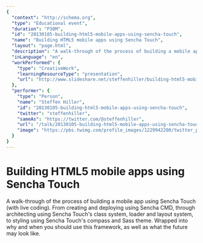 ```yaml
---
{
  "context": "http://schema.org",
  "type": "Educational event",
  "duration": "P30M",
  "id": "20130105-building-html5-mobile-apps-using-sencha-touch",
  "name": "Building HTML5 mobile apps using Sencha Touch",
  "layout": "page.html",
  "description": "A walk-through of the process of building a mobile app using Sencha Touch (with live coding). From creating and deploying using Sencha CMD, through architecting using Sencha Touch's class system, loader and layout system, to styling using Sencha Touch's compass and Sass theme. Wrapped into why and when you should use this framework, as well as what the future may look like.",
  "inLanguage": "en",
  "workPerformed": {
    "type": "CreativeWork",
    "learningResourceType": "presentation",
    "url": "http://www.slideshare.net/steffenhiller/building-html5-mobile-apps-with-sencha-touch"
  },
  "performer": {
    "type": "Person",
    "name": "Steffen Hiller",
    "id": "20130105-building-html5-mobile-apps-using-sencha-touch",
    "twitter": "steffenhiller",
    "sameAs": "https://twitter.com/@steffenhiller",
    "url": "/talk/20130105-building-html5-mobile-apps-using-sencha-touch.html",
    "image": "https://pbs.twimg.com/profile_images/1229942200/twitter_profile.jpg"
  }
}
---
```

# Building HTML5 mobile apps using Sencha Touch

A walk-through of the process of building a mobile app using Sencha Touch (with live coding). From creating and deploying using Sencha CMD, through architecting using Sencha Touch's class system, loader and layout system, to styling using Sencha Touch's compass and Sass theme. Wrapped into why and when you should use this framework, as well as what the future may look like.